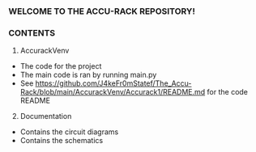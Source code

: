 ### WELCOME TO THE ACCU-RACK REPOSITORY! ###

### CONTENTS ###
1. AccurackVenv
  - The code for the project
  - The main code is ran by running main.py
  - See https://github.com/J4keFr0mStatef/The_Accu-Rack/blob/main/AccurackVenv/Accurack1/README.md 
    for the code README
2. Documentation
  - Contains the circuit diagrams
  - Contains the schematics
